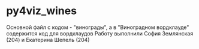 # py4viz_wines

Основной файл с кодом - "винограды", а в "Виноградном вордклауде" содержится код для вордклаудов
Работу выполнили София Землянская (204) и Екатерина Шепель (204)
